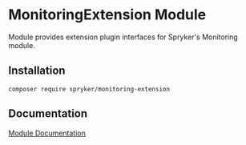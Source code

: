 # MonitoringExtension Module

Module provides extension plugin interfaces for Spryker's Monitoring module.

## Installation

```
composer require spryker/monitoring-extension
```

## Documentation

[Module Documentation](https://academy.spryker.com/developing_with_spryker/module_guide/modules.html)
